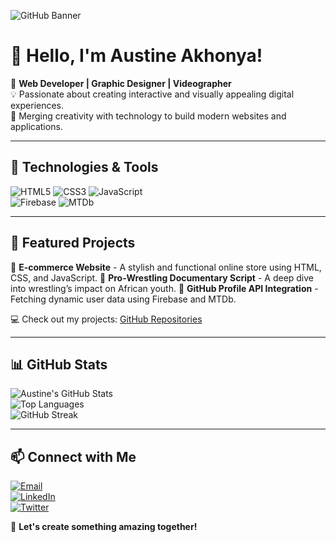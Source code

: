 ![GitHub Banner](https://your-image-url.com/banner.png)

# 👋 Hello, I'm Austine Akhonya!

🚀 **Web Developer | Graphic Designer | Videographer**  
💡 Passionate about creating interactive and visually appealing digital experiences.  
🎨 Merging creativity with technology to build modern websites and applications.

---

## 🔧 Technologies & Tools

![HTML5](https://img.shields.io/badge/-HTML5-E34F26?style=flat-square&logo=html5&logoColor=white) 
![CSS3](https://img.shields.io/badge/-CSS3-1572B6?style=flat-square&logo=css3) 
![JavaScript](https://img.shields.io/badge/-JavaScript-F7DF1E?style=flat-square&logo=javascript&logoColor=black)  
![Firebase](https://img.shields.io/badge/-Firebase-FFCA28?style=flat-square&logo=firebase&logoColor=black) 
![MTDb](https://img.shields.io/badge/-MTDb-ff4500?style=flat-square&logo=data:image/png;base64,..)  

---

## 🌟 Featured Projects

🔹 **E-commerce Website** - A stylish and functional online store using HTML, CSS, and JavaScript. 
🔹 **Pro-Wrestling Documentary Script** - A deep dive into wrestling’s impact on African youth. 
🔹 **GitHub Profile API Integration** - Fetching dynamic user data using Firebase and MTDb.

💻 Check out my projects: [GitHub Repositories](https://github.com/AustineAkhonya?tab=repositories)

---

## 📊 GitHub Stats

![Austine's GitHub Stats](https://github-readme-stats.vercel.app/api?username=AustineAkhonya&show_icons=true&theme=dark&count_private=true)  
![Top Languages](https://github-readme-stats.vercel.app/api/top-langs/?username=AustineAkhonya&layout=compact&theme=dark&count_private=true)  
![GitHub Streak](https://streak-stats.demolab.com/?user=AustineAkhonya&theme=dark)

---

## 📫 Connect with Me

[![Email](https://img.shields.io/badge/-Email-D14836?style=flat-square&logo=gmail&logoColor=white)](mailto:austineakhonya624@gmail.com)  
[![LinkedIn](https://img.shields.io/badge/-LinkedIn-0077B5?style=flat-square&logo=linkedin&logoColor=white)](https://www.linkedin.com/in/austineakhonya/)  
[![Twitter](https://img.shields.io/badge/-Twitter-1DA1F2?style=flat-square&logo=twitter&logoColor=white)](https://twitter.com/yourprofile)  

🚀 **Let's create something amazing together!**
